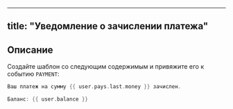 
---
title: "Уведомление о зачислении платежа"
---

## Описание

Создайте шаблон со следующим содержимым и привяжите его к событию `PAYMENT`:

```go
Ваш платеж на сумму {{ user.pays.last.money }} зачислен.

Баланс: {{ user.balance }}
```


